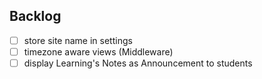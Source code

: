 ## Backlog
- [ ] store site name in settings 
- [ ] timezone aware views (Middleware)
- [ ] display Learning's Notes as Announcement to students
